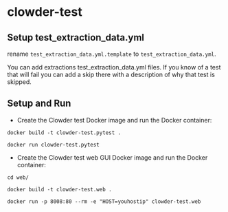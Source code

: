 # clowder-test


## Setup test_extraction_data.yml

rename `test_extraction_data.yml.template` to `test_extraction_data.yml`.

You can add extractions test_extraction_data.yml files. If you know of a test that will fail you can add a skip there with a description of why that test is skipped.


## Setup and Run 

- Create the Clowder test Docker image and run the Docker container:

```
docker build -t clowder-test.pytest .
```

```
docker run clowder-test.pytest
```

- Create the Clowder test web GUI Docker image and run the Docker container:
```
cd web/
```
```
docker build -t clowder-test.web .
```
```
docker run -p 8008:80 --rm -e "HOST=youhostip" clowder-test.web
```